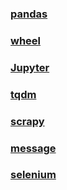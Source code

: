 ### [pandas](./python/pandas.md)
### [wheel](./python/wheel.md)
### [Jupyter](./python/jupyterlab.md)
### [tqdm](./python/tqdm.md)
### [scrapy](./python/scrapy.md)
### [message](./python/message.md)
### [selenium](./python/selenium.md)



